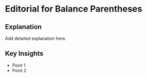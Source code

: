 # Editorial for Balance Parentheses

## Explanation

Add detailed explanation here.

## Key Insights

- Point 1
- Point 2

